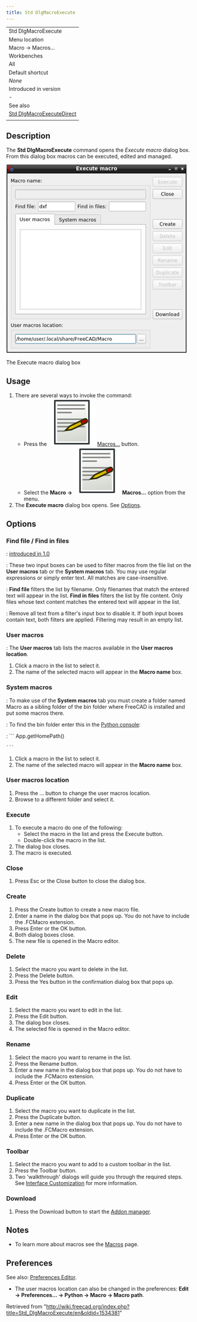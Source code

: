 ```yaml
---
title: Std DlgMacroExecute
---
```


|                                                                                     |
| ----------------------------------------------------------------------------------- |
| Std DlgMacroExecute                                                                 |
| Menu location                                                                       |
| Macro → Macros...                                                                   |
| Workbenches                                                                         |
| All                                                                                 |
| Default shortcut                                                                    |
| _None_                                                                              |
| Introduced in version                                                               |
| -                                                                                   |
| See also                                                                            |
| [Std DlgMacroExecuteDirect](/Std_DlgMacroExecuteDirect "Std DlgMacroExecuteDirect") |
|                                                                                     |

## Description

The **Std DlgMacroExecute** command opens the _Execute macro_ dialog box. From this dialog box macros can be executed, edited and managed.

![](/src/assets/images/Std_DlgMacroExecute_dialog.png)

The Execute macro dialog box

## Usage

1. There are several ways to invoke the command:
   - Press the ![](/src/assets/images/Std_DlgMacroExecute.svg) [Macros...](/Std_DlgMacroExecute "Std DlgMacroExecute") button.
   - Select the **Macro → ![](/src/assets/images/Std_DlgMacroExecute.svg) Macros...** option from the menu.
2. The **Execute macro** dialog box opens. See [Options](#Options).

## Options

### Find file / Find in files

: [introduced in 1.0](/Release_notes_1.0 "Release notes 1.0")

: These two input boxes can be used to filter macros from the file list on the **User macros** tab or the **System macros** tab. You may use regular expressions or simply enter text. All matches are case-insensitive.

: **Find file** filters the list by filename. Only filenames that match the entered text will appear in the list. **Find in files** filters the list by file content. Only files whose text content matches the entered text will appear in the list.

: Remove all text from a filter's input box to disable it. If both input boxes contain text, both filters are applied. Filtering may result in an empty list.

### User macros

: The **User macros** tab lists the macros available in the **User macros location**.

1. Click a macro in the list to select it.
2. The name of the selected macro will appear in the **Macro name** box.

### System macros

: To make use of the **System macros** tab you must create a folder named Macro as a sibling folder of the bin folder where FreeCAD is installed and put some macros there.

: To find the bin folder enter this in the [Python console](/Python_console "Python console"):

: ```
App.getHomePath()

    ```

1. Click a macro in the list to select it.
2. The name of the selected macro will appear in the **Macro name** box.

### User macros location

1. Press the ... button to change the user macros location.
2. Browse to a different folder and select it.

### Execute

1. To execute a macro do one of the following:
   - Select the macro in the list and press the Execute button.
   - Double-click the macro in the list.
2. The dialog box closes.
3. The macro is executed.

### Close

1. Press Esc or the Close button to close the dialog box.

### Create

1. Press the Create button to create a new macro file.
2. Enter a name in the dialog box that pops up. You do not have to include the .FCMacro extension.
3. Press Enter or the OK button.
4. Both dialog boxes close.
5. The new file is opened in the Macro editor.

### Delete

1. Select the macro you want to delete in the list.
2. Press the Delete button.
3. Press the Yes button in the confirmation dialog box that pops up.

### Edit

1. Select the macro you want to edit in the list.
2. Press the Edit button.
3. The dialog box closes.
4. The selected file is opened in the Macro editor.

### Rename

1. Select the macro you want to rename in the list.
2. Press the Rename button.
3. Enter a new name in the dialog box that pops up. You do not have to include the .FCMacro extension.
4. Press Enter or the OK button.

### Duplicate

1. Select the macro you want to duplicate in the list.
2. Press the Duplicate button.
3. Enter a new name in the dialog box that pops up. You do not have to include the .FCMacro extension.
4. Press Enter or the OK button.

### Toolbar

1. Select the macro you want to add to a custom toolbar in the list.
2. Press the Toolbar button.
3. Two 'walkthrough' dialogs will guide you through the required steps. See [Interface Customization](/Interface_Customization "Interface Customization") for more information.

### Download

1. Press the Download button to start the [Addon manager](/Std_AddonMgr "Std AddonMgr").

## Notes

- To learn more about macros see the [Macros](/Macros "Macros") page.

## Preferences

See also: [Preferences Editor](/Preferences_Editor "Preferences Editor").

- The user macros location can also be changed in the preferences: **Edit → Preferences... → Python → Macro → Macro path**.

Retrieved from "<http://wiki.freecad.org/index.php?title=Std_DlgMacroExecute/en&oldid=1534381>"
